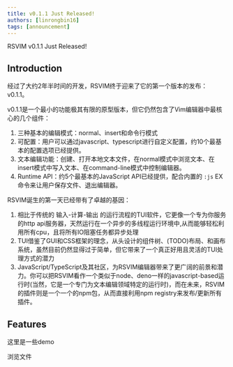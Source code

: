 ```yaml
---
title: v0.1.1 Just Released!
authors: [linrongbin16]
tags: [announcement]
---
```


RSVIM v0.1.1 Just Released!

<!-- truncate -->

## Introduction

经过了大约2年半时间的开发，RSVIM终于迎来了它的第一个版本的发布：v0.1.1。

v0.1.1是一个最小的功能极其有限的原型版本，但它仍然包含了Vim编辑器中最核心的几个组件：

1. 三种基本的编辑模式：normal、insert和命令行模式
2. 可配置：用户可以通过javascript、typescript进行自定义配置，约10个最基本的配置选项已经提供。
3. 文本编辑功能：创建、打开本地文本文件，在normal模式中浏览文本、在insert模式中写入文本、在command-line模式中控制编辑器。
4. Runtime API：约5个最基本的JavaScript API已经提供，配合内置的 `:js` EX命令来让用户保存文件、退出编辑器。

RSVIM诞生的第一天已经带有了卓越的基因：

1. 相比于传统的 输入-计算-输出 的运行流程的TUI软件，它更像一个专为你服务的http api服务器，天然运行在一个异步的多线程运行环境中,从而能够轻松利用所有cpu，且将所有IO阻塞任务都异步处理
2. TUI借鉴了GUI和CSS框架的理念，从头设计的组件树、(TODO)布局、和画布系统，虽然目前仍然显得过于简单，但它带来了一个真正好用且灵活的TUI处理方式的潜力
3. JavaScript/TypeScript及其社区，为RSVIM编辑器带来了更广阔的前景和潜力。你可以把RSVIM看作一个类似于node、deno一样的javascript-based运行时(当然，它是一个专门为文本编辑领域特定的运行时)，而在未来，RSVIM的插件则是一个一个的npm包，从而直接利用npm registry来发布/更新所有插件。

## Features

这里是一些demo

浏览文件
